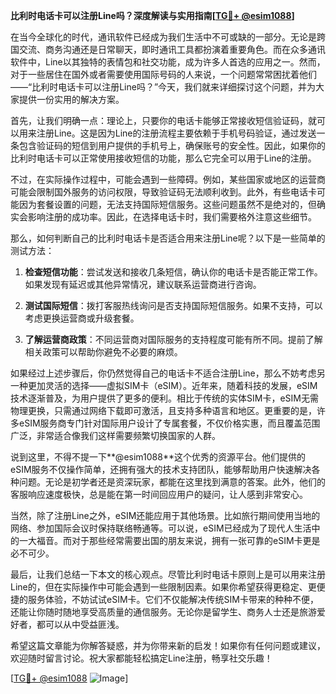 **比利时电话卡可以注册Line吗？深度解读与实用指南[[TG💪+ @esim1088](https://t.me/s/esim1088)]**

在当今全球化的时代，通讯软件已经成为我们生活中不可或缺的一部分。无论是跨国交流、商务沟通还是日常聊天，即时通讯工具都扮演着重要角色。而在众多通讯软件中，Line以其独特的表情包和社交功能，成为许多人首选的应用之一。然而，对于一些居住在国外或者需要使用国际号码的人来说，一个问题常常困扰着他们——“比利时电话卡可以注册Line吗？”今天，我们就来详细探讨这个问题，并为大家提供一份实用的解决方案。

首先，让我们明确一点：理论上，只要你的电话卡能够正常接收短信验证码，就可以用来注册Line。这是因为Line的注册流程主要依赖于手机号码验证，通过发送一条包含验证码的短信到用户提供的手机号上，确保账号的安全性。因此，如果你的比利时电话卡可以正常使用接收短信的功能，那么它完全可以用于Line的注册。

不过，在实际操作过程中，可能会遇到一些障碍。例如，某些国家或地区的运营商可能会限制国外服务的访问权限，导致验证码无法顺利收到。此外，有些电话卡可能因为套餐设置的问题，无法支持国际短信服务。这些问题虽然不是绝对的，但确实会影响注册的成功率。因此，在选择电话卡时，我们需要格外注意这些细节。

那么，如何判断自己的比利时电话卡是否适合用来注册Line呢？以下是一些简单的测试方法：

1. **检查短信功能**：尝试发送和接收几条短信，确认你的电话卡是否能正常工作。如果发现有延迟或其他异常情况，建议联系运营商进行咨询。
   
2. **测试国际短信**：拨打客服热线询问是否支持国际短信服务。如果不支持，可以考虑更换运营商或升级套餐。

3. **了解运营商政策**：不同运营商对国际服务的支持程度可能有所不同。提前了解相关政策可以帮助你避免不必要的麻烦。

如果经过上述步骤后，你仍然觉得自己的电话卡不适合注册Line，那么不妨考虑另一种更加灵活的选择——虚拟SIM卡（eSIM）。近年来，随着科技的发展，eSIM技术逐渐普及，为用户提供了更多的便利。相比于传统的实体SIM卡，eSIM无需物理更换，只需通过网络下载即可激活，且支持多种语言和地区。更重要的是，许多eSIM服务商专门针对国际用户设计了专属套餐，不仅价格实惠，而且覆盖范围广泛，非常适合像我们这样需要频繁切换国家的人群。

说到这里，不得不提一下**@esim1088**这个优秀的资源平台。他们提供的eSIM服务不仅操作简单，还拥有强大的技术支持团队，能够帮助用户快速解决各种问题。无论是初学者还是资深玩家，都能在这里找到满意的答案。此外，他们的客服响应速度极快，总是能在第一时间回应用户的疑问，让人感到非常安心。

当然，除了注册Line之外，eSIM还能应用于其他场景。比如旅行期间使用当地的网络、参加国际会议时保持联络畅通等。可以说，eSIM已经成为了现代人生活中的一大福音。而对于那些经常需要出国的朋友来说，拥有一张可靠的eSIM卡更是必不可少。

最后，让我们总结一下本文的核心观点。尽管比利时电话卡原则上是可以用来注册Line的，但在实际操作中可能会遇到一些限制因素。如果你希望获得更稳定、更便捷的服务体验，不妨试试eSIM卡。它们不仅能解决传统SIM卡带来的种种不便，还能让你随时随地享受高质量的通信服务。无论你是留学生、商务人士还是旅游爱好者，都可以从中受益匪浅。

希望这篇文章能为你解答疑惑，并为你带来新的启发！如果你有任何问题或建议，欢迎随时留言讨论。祝大家都能轻松搞定Line注册，畅享社交乐趣！

[[TG💪+ @esim1088](https://t.me/s/esim1088) ![Image](https://i.postimg.cc/4NQfJmqS/Snipaste-2025-05-13-00-14-12.png)]
